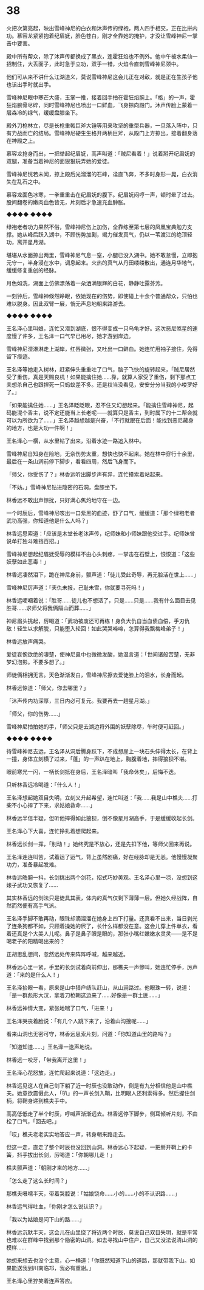 # 38

火把次第亮起，映出雪峰神尼的白衣和沐声传的绿袍，两人四手相交，正在比拼内功。慕容龙紧紧抱着纪眉妩，脸色苍白，刚才全靠她的掩护，才没让雪峰神尼一掌击中要害。

殿中所有帮众，除了沐声传都换成了黑衣，连霍狂焰也不例外。他中午被水柔仙一招制住，大丢面子，此时急于立功，双手一错，火焰令直刺雪峰神尼颈中。

他们可从来不讲什么江湖道义，莫说雪峰神尼这会儿正在对敌，就是正在生孩子他也该出手时就出手。

雪峰神尼眼中寒芒大盛，玉掌一推，接着回手拍在霍狂焰腕上。「格」的一声，霍狂焰腕骨尽碎，同时雪峰神尼也喷出一口鲜血，飞身掠向殿门。沐声传脸上蒙着一层森冷的绿气，缓缓盘膝坐下。

殿外刀枪林立，尽是长枪重戟巨斧大锤等用来攻坚的重型兵器，一旦落入阵中，只有力战而亡的结局。雪峰神尼硬生生格开两柄巨斧，从殿门上方掠出，接着翻身落在神殿之上。

慕容龙抢身而出，一把举起纪眉妩，高声叫道：「贼尼看着！」说着掰开纪眉妩的双腿，准备当着神尼的面狠狠玩弄她的爱徒。

雪峰神尼恍若未闻，掠上殿后光溜溜的石峰，迳直飞奔，不多时身形一晃，白衣消失在乱石之中。

慕容龙面色冰寒，一拳重重击在纪眉妩的腹下。纪眉妩闷哼一声，顿时晕了过去。股间翻卷的嫩肉血色皆无，片刻后才急速充血肿胀。

◆◆◆◆ ◆◆◆◆

绿袍老者功力果然不俗，雪峰神尼伤上加伤，全靠练至第七层的凤凰宝典勉力支撑。她从峰后跃入湖中，不顾伤势加剧，竭力催发真气，仍以一苇渡江的绝顶轻功，离开星月湖。

堪堪从水面掠出两里，雪峰神尼气息一窒，小腿已没入湖中。她不敢怠慢，立即抱元守一，半身浸在水中，调息起来。火热的真气从丹田缕缕散出，通连月华地气，缓缓修复重创的经脉。

月色如洗，湖面上仿佛漂荡着一朵洒满银辉的白花，静静吐露芬芳。

一刻钟后，雪峰神倏然睁眼，依她现在的伤势，即使碰上十余个普通帮众，只怕也难以脱身。因此双臂一展，悄无声息地朝来路游去。

◆◆◆◆ ◆◆◆◆

王名泽心里叫娘，连忙又潜到湖底，恨不得变成一只乌龟才好。这次恶尼煞星的速度慢了许多，王名泽一口气早已用尽，她才游到岸边。

雪峰神尼湿淋淋走上湖岸，红唇微张，又吐出一口鲜血。她连忙用袖子接住，免得留下痕迹。

王名泽等她走入树林，赶紧伸头重重吐了口气，脑子飞快的旋转起来，「贼尼居然受了重伤，真是天赐良机！如果能擒住她……靠，就算人家受了重伤，剩下那点工夫想杀自己也跟捏死一只蚂蚁差不多。还是权当没看见，安安分分当我的小喽罗好了。」

「如果能擒住她……」王名泽眨眨眼，忍不住又幻想起来。「能擒住雪峰神尼，起码能混个香主，说不定还能当上长老呢——就算只是香主，到时属下的十二帮会就可以为所欲为了……」王名泽越想越是兴奋，「不行就跟在后面！能找到恶尼藏身的地方，也是大功一件啊！」

王名泽心一横，从水里钻了出来，沿着水迹一路追入林中。

雪峰神尼自知身在险地，无奈伤势太重，想快也快不起来。她在林中穿行十余里，最后在一条山涧前停下脚步，看看四周，然后飞身而下。

「师父，你受伤了？」林香远听出脚步声有异，连忙摸索着站起来。

「不妨。」雪峰神尼钻进隐密的石洞，盘膝坐下。

林香远不敢出声惊扰，只好满心焦灼地守在一边。

一个时辰后，雪峰神尼咳出一口紫黑的血迹，舒了口气，缓缓道：「那个绿袍老者武功高强，你知道他是什么人吗？」

林香远思索道：「应该是木堂长老沐声传，纪师妹和小师妹跟他交过手。纪师妹曾说单打独斗难挡百招。」

雪峰神尼想起纪眉妩受辱的模样不由心头刺疼，一掌击在石壁上，恨恨道：「这些妖孽如此恶毒！」

林香远凄然泪下，跪在神尼身前，颤声道：「徒儿受此奇辱，再无脸活在世上……」

雪峰神尼厉声道：「夫仇未报，己耻未雪，你就要寻死吗！」

林香远哽咽着说：「胜哥……徒儿也不想活了，只是……只是……我有什么面目去见胜哥……求师父将我俩隔山而葬……」

神尼眉头挑起，厉喝道：「武功被废还可再练！身负大仇自当血债血偿，手刃仇敌！轻生以求解脱，只能堕入轮回！如此哭哭啼啼，怎算得我飘梅峰弟子！」

林香远放声痛哭。

爱徒哀惋欲绝的凄楚，使神尼鼻中也微微发酸，她温言道：「世间诸般苦楚，无非梦幻泡影。不要多想了。」

师徒俩相拥无言。天色渐渐发白，雪峰神尼擦去爱徒脸上的泪水，长身而起。

林香远惊道：「师父，你去哪里？」

「沐声传内功深厚，三日内必可复元。我要再去一趟星月湖。」

「师父，你的伤势……」

雪峰神尼拍拍她的手，「师父只是去湖边将外围的妖孽除尽，午时便可赶回。」

◆◆◆◆ ◆◆◆◆

待雪峰神尼去远，王名泽从洞后腾身跃下，不成想崖上一块石头伸得太长，在背上一撞，身体立刻横了过来，「蓬」的一声趴在地上，胸腹着地，摔得狼狈不堪。

眼前寒光一闪，一柄长剑抵在身后，王名泽暗叫「我命休矣」，后悔不迭。

只听林香远冷喝道：「什么人！」

王名泽想起她双目失明，立刻又升起希望，连忙叫道：「我……我是山中樵夫……打柴不小心摔了下来，求姑娘救命……」

林香远半信半疑，但听他摔得如此狼狈，倒不像星月湖高手，于是缓缓收起长剑。

王名泽心下大喜，连忙挣扎着想爬起来。

林香远长剑一挥，「别动！」她终究是不放心，还是先扣下他，等师父回来再说。

王名泽连连叫苦，试着运了运气，背上虽然剧痛，好在经脉却是无恙。他慢慢凝聚功力，准备暴起发难。

林香远皓腕一抖，长剑挑出两个剑花，招式巧妙美观。王名泽心里一凉，没想到这婊子武功又恢复了……

其实林香远的剑法只是徒具其表，体内的真气仅剩下薄薄一层。但她久经战阵，自然而然便有高手气派。

王名泽手脚不敢再动，眼珠却滴溜溜在她身上四下打量。还真看不出来，当日剥光了连条狗都不如，只顾着操她的屄了，长什么样都没在意。这会儿穿上件单衣，看着还真是个大美人儿呢。鼻子是鼻子眼是眼的，那张小嘴红嫩嫩水灵灵——是不是喝老子的阳精喝出来的？

正胡思乱想间，忽然远处传来阵阵呼喊，越来越近。

林香远心里一紧，手里的长剑试着向前伸出，那樵夫一声惨叫，她连忙停手，厉声道：「来的是什么人！」

王名泽抬眼一看，原来是山中猎户结队赶山，从山涧路过。他眼珠一转，说道：「是一群彪形大汉，拿着刀枪朝这边来了……好像是一群土匪……」

林香远神情大变，紧张地喘了口气，「进来！」

王名泽哭丧着脸说：「有几个人跳下来了，沿着山沟搜呢……」

看来山洞也无密可守，林香远思索片刻，问道：「你知道山里的路吗？」

「知道知道……」王名泽一迭声地说。

林香远一咬牙，「带我离开这里！」

王名泽心花怒放，连忙爬起来说道：「这边走。」

林香远见这人在自己剑下躺了近一时辰也没敢动作，倒是有九分相信他是山中樵夫。她意欲震慑此人，「叭」的一声长剑入鞘，比明眼人还利索得多。然后握住剑柄，将鞘身递到樵夫手中。

高高低低走了半个时辰，呼喊声渐渐远去。林香远停下脚步，侧耳倾听片刻，不由松了口气，「回去吧。」

「哎」樵夫老老实实地答应一声，转身朝来路走去。

但这一走，直走了整个时辰也没回到山洞。林香远心下起疑，一把掰开鞘上的卡簧，抖手拔出长剑，厉喝道：「你朝哪儿走！」

樵夫颤声道：「朝刚才来的地方……」

「怎么走了这么长时间？」

那樵夫嗫嚅半天，带着哭腔说：「姑娘饶命……小的……小的不认识路……」

林香远气得吐血，「你刚才怎么说认识？」

「我以为姑娘是问下山的路……」

林香远沉默半天，这会儿在山里绕了将近两个时辰，莫说自己双目失明，就是平常也难以在群峰中找到那个隐密的山洞。如去寻找山中住户，自己又没法说清山洞的模样……

她想来想去也没个主意，心一横道：「你既然知道下山的道路，那就带我下山。如果能送我到川南临邛，我必有重谢。」

王名泽心里狞笑着连声答应。

